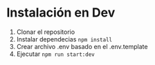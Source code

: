 # Instalación en Dev

1. Clonar el repositorio
2. Instalar dependecias ```npm install```
3. Crear archivo .env basado en el .env.template
4. Ejecutar ```npm run start:dev```